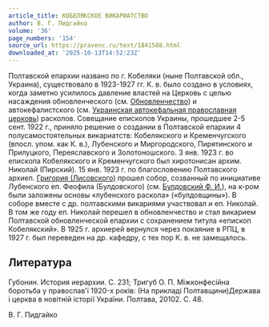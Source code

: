```yaml
---
article_title: КОБЕЛЯКСКОЕ ВИКАРИАТСТВО
author: В. Г. Пидгайко
volume: '36'
page_numbers: '154'
source_url: https://pravenc.ru/text/1841588.html
downloaded_at: '2025-10-13T14:52:23Z'
---
```


Полтавской епархии названо по г. Кобеляки (ныне Полтавской обл., Украина), существовало в 1923-1927 гг. К. в. было создано в условиях, когда заметно усилилось давление властей на Церковь с целью насаждения обновленческого (см. [Обновленчество](https://pravenc.ru/text/Обновленчество.html)) и автокефалистского (см. [Украинская автокефальная православная церковь](<https://pravenc.ru/text/Украинская автокефальная православная церковь.html>)) расколов. Совещание епископов Украины, прошедшее 2-5 сент. 1922 г., приняло решение о создании в Полтавской епархии 4 полусамостоятельных викариатств: Кобелякского и Кременчугского (впосл. упом. как К. в.), Лубенского и Миргородского, Пирятинского и Прилуцкого, Переяславского и Золотоношского. 3 янв. 1923 г. во епископа Кобелякского и Кременчугского был хиротонисан архим. Николай (Пирский). 15 янв. 1923 г. по благословению Полтавского архиеп. [Григория (Лисовского)](<https://pravenc.ru/text/Григория (Лисовского).html>) прошел собор, созванный по инициативе Лубенского еп. Феофила (Булдовского) (см. [Булдовский Ф. И.](<https://pravenc.ru/text/Булдовский Ф  И .html>)), на к-ром были заложены основы «лубенского раскола» («булдовщины»). В соборе вместе с др. полтавскими викариями участвовал и еп. Николай. В том же году еп. Николай перешел в обновленчество и стал викарием Полтавской обновленческой епархии с сохранением титула «епископ Кобелякский». В 1925 г. архиерей вернулся через покаяние в РПЦ, в 1927 г. был переведен на др. кафедру, с тех пор К. в. не замещалось.

## Литература

Губонин. История иерархии. С. 231; Тригуб О. П. Мiжконфесiйна боротьба у православ'ï 1920-х рокiв: (На прикладi Полтавщини)Держава i церква в новiтнiй iсторiï Украïни. Полтава, 20102. C. 48.

В. Г. Пидгайко
